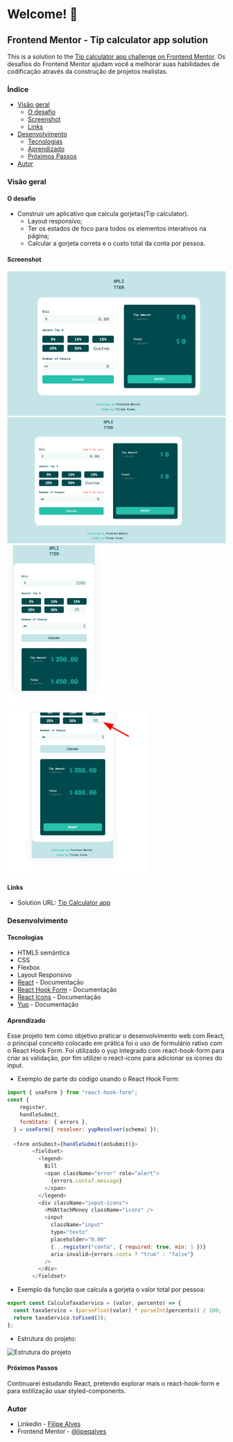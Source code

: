 # Welcome! 👋

## Frontend Mentor - Tip calculator app solution

This is a solution to the [Tip calculator app challenge on Frontend Mentor](https://www.frontendmentor.io/challenges/tip-calculator-app-ugJNGbJUX). Os desafios do Frontend Mentor ajudam você a melhorar suas habilidades de codificação através da construção de projetos realistas.

### Índice

- [Visão geral](#visão-geral)
  - [O desafio](#o-desafio)
  - [Screenshot](#screenshot)
  - [Links](#links)
- [Desenvolvimento](#desenvolvimento)
  - [Tecnologias](#tecnologias)
  - [Aprendizado](#aprendizado)
  - [Próximos Passos](#próximos-passos)
- [Autor](#autor)

### Visão geral

#### O desafio

- Construir um aplicativo que calcula gorjetas(Tip calculator).
  - Layout responsivo;
  - Ter os estados de foco para todos os elementos interativos na página;
  - Calcular a gorjeta correta e o custo total da conta por pessoa.

#### Screenshot

![Resultado Desktop](./src/assets/images/image.png)
![Resultado Desktop - errors](./src/assets/images/image-1.png)
![Resultado Mobile](./src/assets/images/image-2.png)
![Resultado Mobile-continuação](./src/assets/images/image-3.png)

#### Links

- Solution URL: [Tip Calculator app](https://tip-calculator-nine-red.vercel.app/)

### Desenvolvimento

#### Tecnologias

- HTML5 semântica
- CSS
- Flexbox
- Layout Responsivo
- [React](https://reactjs.org/) - Documentação
- [React Hook Form](https://react-hook-form.com/) - Documentação
- [React Icons](https://react-icons.github.io/react-icons) - Documentação
- [Yup](https://www.npmjs.com/package/yup) - Documentação

#### Aprendizado

Esse projeto tem como objetivo praticar o desenvolvimento web com React, o principal conceito colocado em prática foi o uso de formulário rativo com o React Hook Form. Foi utilizado o yup integrado com react-hook-form para criar as validação, por fim utilizei o react-icons para adicionar os ícones do input.

- Exemplo de parte do código usando o React Hook Form:

```js
import { useForm } from "react-hook-form";
const {
    register,
    handleSubmit,
    formState: { errors },
  } = useForm({ resolver: yupResolver(schema) });

  <form onSubmit={handleSubmit(onSubmit)}>
        <fieldset>
          <legend>
            Bill
            <span className="error" role="alert">
              {errors.conta?.message}
            </span>
          </legend>
          <div className="input-icons">
            <MdAttachMoney className="icons" />
            <input
              className="input"
              type="texto"
              placeholder="0.00"
              {...register("conta", { required: true, min: 1 })}
              aria-invalid={errors.conta ? "true" : "false"}
            />
          </div>
        </fieldset>
```

- Exemplo da função que calcula a gorjeta o valor total por pessoa:

```js
export const CalculoTaxaServico = (valor, percento) => {
  const taxaServico = (parseFloat(valor) * parseInt(percento)) / 100;
  return taxaServico.toFixed(2);
};
```

- Estrutura do projeto:

![Estrutura do projeto](image-4.png)

#### Próximos Passos

Continuarei estudando React, pretendo explorar mais o react-hook-form e para estilização usar styled-components.

### Autor

- Linkedin - [Filipe Alves](https://www.linkedin.com/in/filipeqalves/)
- Frontend Mentor - [@lipeqalves](https://www.frontendmentor.io/profile/lipeqalves)
